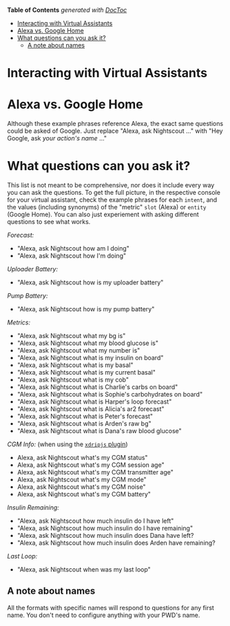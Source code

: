 <!-- START doctoc generated TOC please keep comment here to allow auto update -->
<!-- DON'T EDIT THIS SECTION, INSTEAD RE-RUN doctoc TO UPDATE -->
**Table of Contents**  *generated with [DocToc](https://github.com/thlorenz/doctoc)*

- [Interacting with Virtual Assistants](#interacting-with-virtual-assistants)
- [Alexa vs. Google Home](#alexa-vs-google-home)
- [What questions can you ask it?](#what-questions-can-you-ask-it)
  - [A note about names](#a-note-about-names)

<!-- END doctoc generated TOC please keep comment here to allow auto update -->

Interacting with Virtual Assistants
===================================

# Alexa vs. Google Home

Although these example phrases reference Alexa, the exact same questions could be asked of Google.
Just replace "Alexa, ask Nightscout ..." with "Hey Google, ask *your action's name* ..."

# What questions can you ask it?

This list is not meant to be comprehensive, nor does it include every way you can ask the questions. To get the full picture, in the respective console for your virtual assistant, check the example phrases for each `intent`, and the values (including synonyms) of the "metric" `slot` (Alexa) or `entity` (Google Home). You can also just experiement with asking different questions to see what works.

*Forecast:*

- "Alexa, ask Nightscout how am I doing"
- "Alexa, ask Nightscout how I'm doing"

*Uploader Battery:*

- "Alexa, ask Nightscout how is my uploader battery"

*Pump Battery:*

- "Alexa, ask Nightscout how is my pump battery"

*Metrics:*

- "Alexa, ask Nightscout what my bg is"
- "Alexa, ask Nightscout what my blood glucose is"
- "Alexa, ask Nightscout what my number is"
- "Alexa, ask Nightscout what is my insulin on board"
- "Alexa, ask Nightscout what is my basal"
- "Alexa, ask Nightscout what is my current basal"
- "Alexa, ask Nightscout what is my cob"
- "Alexa, ask Nightscout what is Charlie's carbs on board"
- "Alexa, ask Nightscout what is Sophie's carbohydrates on board"
- "Alexa, ask Nightscout what is Harper's loop forecast"
- "Alexa, ask Nightscout what is Alicia's ar2 forecast"
- "Alexa, ask Nightscout what is Peter's forecast"
- "Alexa, ask Nightscout what is Arden's raw bg"
- "Alexa, ask Nightscout what is Dana's raw blood glucose"

*CGM Info:* (when using the [`xdripjs` plugin](/README.md#xdripjs-xdrip-js))

- Alexa, ask Nightscout what's my CGM status"
- Alexa, ask Nightscout what's my CGM session age"
- Alexa, ask Nightscout what's my CGM transmitter age"
- Alexa, ask Nightscout what's my CGM mode"
- Alexa, ask Nightscout what's my CGM noise"
- Alexa, ask Nightscout what's my CGM battery"

*Insulin Remaining:*

- "Alexa, ask Nightscout how much insulin do I have left"
- "Alexa, ask Nightscout how much insulin do I have remaining"
- "Alexa, ask Nightscout how much insulin does Dana have left?
- "Alexa, ask Nightscout how much insulin does Arden have remaining?

*Last Loop:*

- "Alexa, ask Nightscout when was my last loop"

## A note about names

All the formats with specific names will respond to questions for any first name. You don't need to configure anything with your PWD's name.